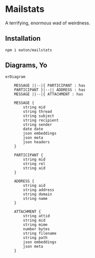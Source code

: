 # Mailstats

A terrifying, enormous wad of weirdness.

## Installation

`npm i eaton/mailstats`

## Diagrams, Yo

```mermaid
erDiagram

    MESSAGE ||--|{ PARTICIPANT : has
    PARTICIPANT }|--|| ADDRESS : has
    MESSAGE ||--|{ ATTACHMENT : has

    MESSAGE {
        string mid
        string thread
        string subject
        string recipient
        string sender
        date date
        json embeddings
        json meta
        json headers
    }

    PARTICIPANT {
        string mid
        string rel
        string aid
    }
    
    ADDRESS {
        string aid
        string address
        string domain
        string name
    }

    ATTACHMENT {
        string attid
        string mid
        string mime
        number bytes
        string filename
        string path
        json embeddings
        json meta
    }

```
